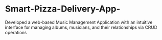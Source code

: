 # Smart-Pizza-Delivery-App-
Developed a web-based Music Management Application with an intuitive interface for managing albums, musicians, and their relationships via CRUD operations
